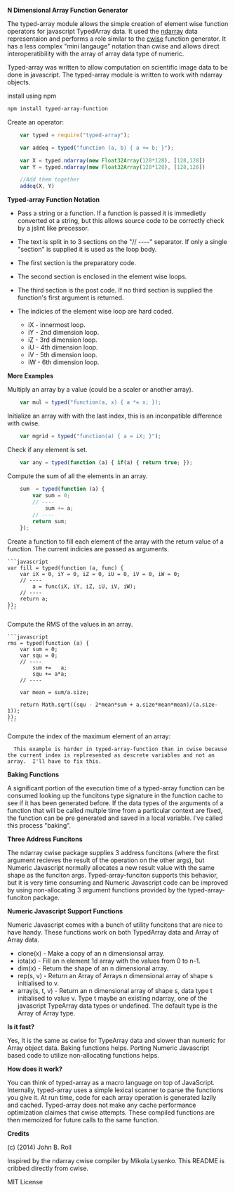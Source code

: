 
**N Dimensional Array Function Generator**
 
The typed-array module allows the simple creation of element wise function
operators for javascript TypedArray data.  It used the
[ndarray](https://github.com/mikolalysenko/ndarray "") data representaion and
performs a role similar to the [cwise](https://github.com/mikolalysenko/cwise "")
function generator.  It has a less complex "mini langauge" notation
than cwise and allows direct interoperatibility with the array of array data
type of numeric.

Typed-array was written to allow computation on scientific image data to be
done in javascript.  The typed-array module is written to work with ndarray
objects.


install using npm

```bash
npm install typed-array-function
```

Create an operator:

```javascript
    var typed = require("typed-array");

    var addeq = typed("function (a, b) { a += b; }");

    var X = typed.ndarray(new Float32Array(128*128), [128,128])
    var Y = typed.ndarray(new Float32Array(128*128), [128,128])

    //Add them together
    addeq(X, Y)
```

**Typed-array Function Notation**

  * Pass a string or a function.  If a function is passed it is immedietly converted ot a string, but this allows source code to be correctly check by a jslint like precessor.
  * The text is split in to 3 sections on the "// ----" separator.  If only a single "section" is supplied it is used as the loop body. 
  * The first section is the preparatory code.
  * The second section is enclosed in the element wise loops.
  * The third section is the post code.  If no third section is supplied the function's first argument is returned.

  * The indicies of the element wise loop are hard coded.
    * iX - innermost loop.
    * iY - 2nd dimension loop.
    * iZ - 3rd dimension loop.
    * iU - 4th dimension loop.
    * iV - 5th dimension loop.
    * iW - 6th dimension loop.

**More Examples**

Multiply an array by a value (could be a scaler or another array).

```javascript
    var mul = typed("function(a, x) { a *= x; });
```

Initialize an array with with the last index, this is an inconpatible difference with cwise.

```javascript
    var mgrid = typed("function(a) { a = iX; }");
```


Check if any element is set.

```javascript
    var any = typed(function (a) { if(a) { return true; });
```

Compute the sum of all the elements in an array.

```javascript
    sum  = typed(function (a) {
        var sum = 0;
        // ----
            sum += a;
        // ----
        return sum;
    });
```
  

Create a function to fill each element of the array with the return value of a function.  The current indicies are passed as arguments.

	```javascript
	var fill = typed(function (a, func) {
    	var iX = 0, iY = 0, iZ = 0, iU = 0, iV = 0, iW = 0;
    	// ----
        	a = func(iX, iY, iZ, iU, iV, iW);
    	// ----
    	return a;
	});
	```


Compute the RMS of the values in an array.

	```javascript
	rms = typed(function (a) {
    	var sum = 0;
    	var squ = 0;
    	// ----
        	sum +=   a;
        	squ += a*a;
    	// ----

    	var mean = sum/a.size;

    	return Math.sqrt((squ - 2*mean*sum + a.size*mean*mean)/(a.size-1));
	});
	```


Compute the index of the maximum element of an array:

```
  This example is harder in typed-array-function than in cwise because the current index is replresented as descrete variables and not an array.  I'll have to fix this.
```


**Baking Functions**

A significant portion of the execution time of a typed-array function can be
consumed looking up the funcitons type signature in the function cache to see
if it has been generated before.  If the data types of the arguments of a
function that will be called multple time from a particular context are fixed,
the function can be pre generated and saved in a local variable.  I've called this
process "baking".

**Three Address Funcitons**

The ndarray cwise package supplies 3 address funcitons (where the first argument recieves the result of the operation on the other args), but Numeric Javascript normally allocates a new result value with the same shape as the funciton args.  Typed-array-funciton supports this behavior, but it is very time consuming and Numeric Javascript code can be improved by using non-allocating 3 argument functions provided by the typed-array-funciton package.

**Numeric Javascript Support Functions**

Numeric Javascript comes with a bunch of utility funcitons that are nice to have handy.  These functions work on both TypedArray data and Array of Array data.

 * clone(x)	- Make a copy of an n dimensionsal array.
 * iota(x)	- Fill an n element 1d array with the values from 0 to n-1.
 * dim(x)	- Return the shape of an n dimensional array.
 * rep(s, v)	- Return an Array of Arrays n dimensional array of shape s initialised to v.
 * array(s, t, v)	- Return an n dimensional array of shape s, data type t initialised to value v.  Type t maybe an existing ndarray, one of the javascript TypeArray data types or undefined.  The default type is the Array of Array type.


**Is it fast?**

Yes, It is the same as cwise for TypeArray data and slower than numeric for
Array object data.  Baking functions helps.  Porting Numeric Javascript based code to utilize non-allocating functions helps.

**How does it work?**

You can think of typed-array as a macro language on top of JavaScript.
Internally, typed-array uses a simple lexical scanner to parse the functions
you give it. At run time, code for each array operation is generated lazily and
cached.  Typed-array does not make any cache performance optimization claimes
that cwise attempts.  These compiled functions are then memoized for future
calls to the same function.


**Credits**

(c) (2014) John B. Roll

Inspired by the ndarray cwise compiler by Mikola Lysenko.  This README is cribbed directly from cwise.

MIT License
